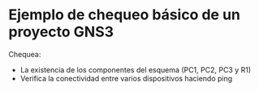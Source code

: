 # Ejemplo de chequeo básico de un proyecto GNS3

Chequea:
  - La existencia de los componentes del esquema (PC1, PC2, PC3 y R1)
  - Verifica la conectividad entre varios dispositivos haciendo ping
